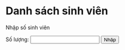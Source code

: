 <html>
<head>
<h1> Danh sách sinh viên </h1>
</head>

  
<body>
<p>Nhập số sinh viên</p>
Số lượng: <input type="text" id="myText" value="">
<button onclick="myFunction()"> Nhập </button>
<script>
function myFunction() {
var x = document.getElementById("myText").value;
var y = 1;
  while(y <= x){
    document.write ("Mã sinh viên");
    document.write ("Họ và tên");
    document.write ("Ngày tháng năm sinh");
    document.write ("Lớp học");
    document.write ("Điểm GPA");
    y++;
}
}
</script>

</body>
</html>

